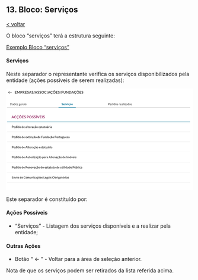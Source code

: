 ## 13.	Bloco: Serviços

[< voltar](https://amagovpt.github.io/ePortugal/area-reservada/)

O bloco “serviços” terá a estrutura seguinte:

<a href="https://github.com/amagovpt/ePortugal/blob/main/exemplos/servicos.xml" target="_blank">Exemplo Bloco “serviços”</a>

#### Serviços

Neste separador o representante verifica os serviços disponibilizados pela entidade (ações possíveis de serem realizadas):

![Serviços](https://github.com/amagovpt/ePortugal/blob/main/assets/images/servicos.png?raw=true)

Este separador é constituído por:

#### Ações Possíveis
-	“Serviços” - Listagem dos serviços disponíveis e a realizar pela entidade;

#### Outras Ações
-	Botão “ <- ” - Voltar para a área de seleção anterior.

Nota de que os serviços podem ser retirados da lista referida acima.